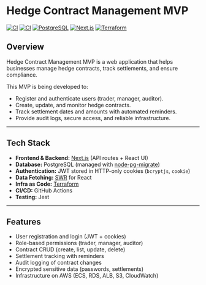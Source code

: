 # Hedge Contract Management MVP

[![CI](https://github.com/Dakarakoso/hedge-contracts-mvp/actions/workflows/tests.yaml/badge.svg)](https://github.com/Dakarakoso/hedge-contracts-mvp/actions/workflows/tests.yaml)
[![CI](https://github.com/Dakarakoso/hedge-contracts-mvp/actions/workflows/linting.yaml/badge.svg)](https://github.com/Dakarakoso/hedge-contracts-mvp/actions/workflows/linting.yaml)
[![PostgreSQL](https://img.shields.io/badge/Postgres-14+-336791.svg?logo=postgresql&logoColor=white)](https://www.postgresql.org/)
[![Next.js](https://img.shields.io/badge/Next.js-14-black?logo=next.js)](https://nextjs.org/)
[![Terraform](https://img.shields.io/badge/Terraform-IaC-844FBA.svg?logo=terraform&logoColor=white)](https://www.terraform.io/)

## Overview

Hedge Contract Management MVP is a web application that helps businesses manage hedge contracts, track settlements, and ensure compliance.

This MVP is being developed to:

- Register and authenticate users (trader, manager, auditor).
- Create, update, and monitor hedge contracts.
- Track settlement dates and amounts with automated reminders.
- Provide audit logs, secure access, and reliable infrastructure.

---

## Tech Stack

- **Frontend & Backend:** [Next.js](https://nextjs.org/) (API routes + React UI)
- **Database:** PostgreSQL (managed with [node-pg-migrate](https://salsita.github.io/node-pg-migrate/))
- **Authentication:** JWT stored in HTTP-only cookies (`bcryptjs`, `cookie`)
- **Data Fetching:** [SWR](https://swr.vercel.app/) for React
- **Infra as Code:** [Terraform](https://www.terraform.io/)
- **CI/CD:** GitHub Actions
- **Testing:** Jest

---

## Features

- User registration and login (JWT + cookies)
- Role-based permissions (trader, manager, auditor)
- Contract CRUD (create, list, update, delete)
- Settlement tracking with reminders
- Audit logging of contract changes
- Encrypted sensitive data (passwords, settlements)
- Infrastructure on AWS (ECS, RDS, ALB, S3, CloudWatch)
